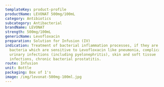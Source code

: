 ```yaml
---
templateKey: product-profile
productName: LEVONAT 500mg/100mL
category: Antibiotics
subcategory: Antibacterial
brandName: LEVONAT
strength: 500mg/100mL
genericName: Levofloxacin
preparation: Solution for Infusion (IV)
indication: Treatment of bacterial inflammation processes, if they are caused by
  bacteria which are sensitive to Levofloxacin like pneumonia, complicated
  urinary infections (including pyelonephritis), skin and soft tissue
  infections, chronic bacterial prostatitis.
route: Infusion
unit: Bottle
packaging: Box of 1's
image: /img/levonat-500mg-100ml.jpg
---
```

